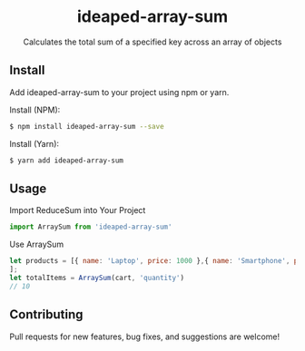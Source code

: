 <h1 align="center">
  ideaped-array-sum
</h1>

<p align="center">Calculates the total sum of a specified key across an array of objects</p>

## Install

Add ideaped-array-sum to your project using npm or yarn.

Install (NPM):

```bash
$ npm install ideaped-array-sum --save
```

Install (Yarn):

```bash
$ yarn add ideaped-array-sum
```

## Usage

Import ReduceSum into Your Project

```js
import ArraySum from 'ideaped-array-sum'
```

Use ArraySum

```js
let products = [{ name: 'Laptop', price: 1000 },{ name: 'Smartphone', price: 500 },{ name: 'Headphones', price: 150 }
];
let totalItems = ArraySum(cart, 'quantity')
// 10
```

## Contributing

Pull requests for new features, bug fixes, and suggestions are welcome!